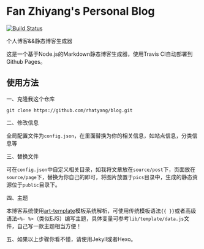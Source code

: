 # Fan Zhiyang's Personal Blog

[![Build Status](https://www.travis-ci.org/rhatyang/blog.svg?branch=master)](https://www.travis-ci.org/rhatyang/blog)

个人博客&&静态博客生成器

这是一个基于Node.js的Markdown静态博客生成器，使用Travis CI自动部署到Github Pages。

## 使用方法

一、克隆我这个仓库

```
git clone https://github.com/rhatyang/blog.git
```

二、修改信息

全局配置文件为`config.json`，在里面替换为你的相关信息，如站点信息，分类信息等

三、替换文件

可在`config.json`中自定义相关目录，如我将文章放在`source/post`下，页面放在`source/page`下，替换为你自己的即可，将图片放置于`pics`目录中，生成的静态资源位于`public`目录下。

四、主题

本博客系统使用[art-template](https://github.com/aui/art-template)模板系统解析，可使用传统模板语法`{{ }}`或者高级语法`<%- %>`（类似EJS）编写主题，具体变量可参考`lib/template/data.js`文件，自己写一款主题相当方便！

五、如果以上步骤你看不懂，请使用Jekyll或者Hexo。
